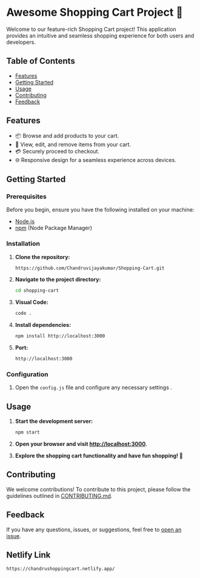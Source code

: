 # Awesome Shopping Cart Project 🛒

Welcome to our feature-rich Shopping Cart project! This application provides an intuitive and seamless shopping experience for both users and developers.

## Table of Contents

- [Features](#features)
- [Getting Started](#getting-started)
- [Usage](#usage)
- [Contributing](#contributing)
- [Feedback](#feedback)

## Features

- 📦 Browse and add products to your cart.
- 🛒 View, edit, and remove items from your cart.
- 💳 Securely proceed to checkout.
- 🌐 Responsive design for a seamless experience across devices.

## Getting Started

### Prerequisites

Before you begin, ensure you have the following installed on your machine:

- [Node.js](https://nodejs.org/)
- [npm](https://www.npmjs.com/) (Node Package Manager)

### Installation

1. **Clone the repository:**

    ```bash
   https://github.com/Chandruvijayakumar/Shopping-Cart.git
    ```

2. **Navigate to the project directory:**

    ```bash
    cd shopping-cart
    ```
3. **Visual Code:**

    ```bash
    code .
    ```
4. **Install dependencies:**

    ```bash
    npm install http://localhost:3000
    ```
5. **Port:**

    ```bash
    http://localhost:3000
    ```
### Configuration

1. Open the `config.js` file and configure any necessary settings .

## Usage

1. **Start the development server:**

    ```bash
    npm start
    ```

2. **Open your browser and visit [http://localhost:3000](http://localhost:3000).**

3. **Explore the shopping cart functionality and have fun shopping! 🎉**

## Contributing

We welcome contributions! To contribute to this project, please follow the guidelines outlined in [CONTRIBUTING.md](CONTRIBUTING.md).

## Feedback

If you have any questions, issues, or suggestions, feel free to [open an issue](https://github.com/Chandruvijayakumar/Shopping-Cart.git/issues).

## Netlify Link

```bash
https://chandrushoppingcart.netlify.app/
```

